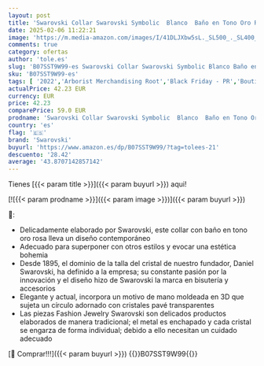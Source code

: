 ```yaml
---
layout: post
title: 'Swarovski Collar Swarovski Symbolic  Blanco  Baño en Tono Oro Rosa'
date: 2025-02-06 11:22:21
image: 'https://m.media-amazon.com/images/I/41DLJXbw5sL._SL500_._SL400_.jpg'
comments: true
category: ofertas
author: 'tole.es'
slug: 'B07SST9W99-es Swarovski Collar Swarovski Symbolic Blanco Baño en Tono...'
sku: 'B07SST9W99-es'
tags: [ '2022','Arborist Merchandising Root','Black Friday - PR','Boutique para mujer','Collares  para mujer','Compra 2, y obtén un 10% de descuento','Compra 2, y obtén un 10% de descuento_JWL','Edición de temporada','El que siempre va impecable','Guía de regalos de moda mujer','Hand-picked ladies summer outfits','JWL','Joyería','Joyería para mujer','Lo más popular entre los clientes','Moda','Moda Mujer','PBDD-J&W','PEAS Deals','Premium Brands Mujer','Self Service','Softlines | Jewelry | Co-gender','Special Features Stores','Swarovski','c8538d25-3af9-48d3-aeff-5f3ce5572a36_0','c8538d25-3af9-48d3-aeff-5f3ce5572a36_1401','c8538d25-3af9-48d3-aeff-5f3ce5572a36_1501','c8538d25-3af9-48d3-aeff-5f3ce5572a36_1901','c8538d25-3af9-48d3-aeff-5f3ce5572a36_3101','c8538d25-3af9-48d3-aeff-5f3ce5572a36_4401','c8538d25-3af9-48d3-aeff-5f3ce5572a36_5101','c8538d25-3af9-48d3-aeff-5f3ce5572a36_5701','c8538d25-3af9-48d3-aeff-5f3ce5572a36_601','c8538d25-3af9-48d3-aeff-5f3ce5572a36_6301','c8538d25-3af9-48d3-aeff-5f3ce5572a36_7201','c8538d25-3af9-48d3-aeff-5f3ce5572a36_7501','c8538d25-3af9-48d3-aeff-5f3ce5572a36_9601','swarovski','🇪🇸', ]
actualPrice: 42.23 EUR
currency: EUR
price: 42.23
comparePrice: 59.0 EUR
prodname: 'Swarovski Collar Swarovski Symbolic  Blanco  Baño en Tono Oro Rosa'
country: 'es'
flag: '🇪🇸'
brand: 'Swarovski'
buyurl: 'https://www.amazon.es/dp/B07SST9W99/?tag=tolees-21'
descuento: '28.42'
average: '43.8707142857142'
---
```


Tienes [{{< param title >}}]({{< param buyurl >}}) aqui!

[![{{< param prodname >}}]({{< param image >}})]({{< param buyurl >}})

🔎:

- Delicadamente elaborado por Swarovski, este collar con baño en tono oro rosa lleva un diseño contemporáneo
- Adecuado para superponer con otros estilos y evocar una estética bohemia
- Desde 1895, el dominio de la talla del cristal de nuestro fundador, Daniel Swarovski, ha definido a la empresa; su constante pasión por la innovación y el diseño hizo de Swarovski la marca en bisutería y accesorios
- Elegante y actual, incorpora un motivo de mano moldeada en 3D que sujeta un círculo adornado con cristales pavé transparentes
- Las piezas Fashion Jewelry Swarovski son delicados productos elaborados de manera tradicional; el metal es enchapado y cada cristal se engarza de forma individual; debido a ello necesitan un cuidado adecuado

[🛒 Comprar!!!]({{< param buyurl >}})
{{<world>}}B07SST9W99{{</world>}}
